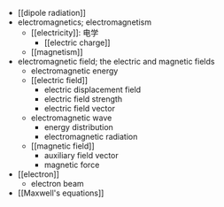 - [[dipole radiation]]
- electromagnetics; electromagnetism
    - [[electricity]]: 电学
        - [[electric charge]]
    - [[magnetism]]
- electromagnetic field; the electric and magnetic fields
    - electromagnetic energy
    - [[electric field]]
        - electric displacement field
        - electric field strength
        - electric field vector
    - electromagnetic wave
        - energy distribution
        - electromagnetic radiation
    - [[magnetic field]]
        - auxiliary field vector
        - magnetic force
- [[electron]]
    - electron beam
- [[Maxwell's equations]]

